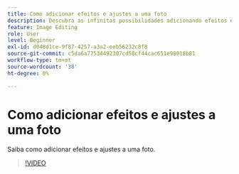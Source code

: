 ```yaml
---
title: Como adicionar efeitos e ajustes a uma foto
description: Descubra as infinitas possibilidades adicionando efeitos e ajustes de fotos
feature: Image Editing
role: User
level: Beginner
exl-id: d048d1ce-9f87-4257-a3a2-eeb56232c8f8
source-git-commit: c5da6a77534492307cd58cf44cac651e98018b81
workflow-type: tm+mt
source-wordcount: '38'
ht-degree: 0%

---
```


# Como adicionar efeitos e ajustes a uma foto

Saiba como adicionar efeitos e ajustes a uma foto.

>[!VIDEO](https://video.tv.adobe.com/v/3423770?quality=12&learn=on&hidetitle=true)
